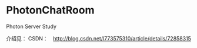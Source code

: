 # PhotonChatRoom
Photon Server Study

介绍见：
CSDN：　http://blog.csdn.net/l773575310/article/details/72858315
